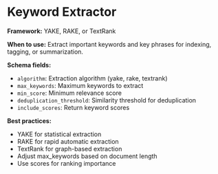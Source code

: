 # Keyword Extractor

**Framework:** YAKE, RAKE, or TextRank

**When to use:** Extract important keywords and key phrases for indexing, tagging, or summarization.

**Schema fields:**
- `algorithm`: Extraction algorithm (yake, rake, textrank)
- `max_keywords`: Maximum keywords to extract
- `min_score`: Minimum relevance score
- `deduplication_threshold`: Similarity threshold for deduplication
- `include_scores`: Return keyword scores

**Best practices:**
- YAKE for statistical extraction
- RAKE for rapid automatic extraction
- TextRank for graph-based extraction
- Adjust max_keywords based on document length
- Use scores for ranking importance